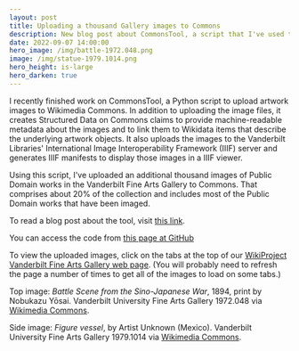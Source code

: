 ```yaml
---
layout: post
title: Uploading a thousand Gallery images to Commons
description: New blog post about CommonsTool, a script that I've used to upload a thousand more Public Domain images from the Vanderbilt Fine Arts Gallery to Wikimedia Commons
date: 2022-09-07 14:00:00
hero_image: /img/battle-1972.048.png
image: /img/statue-1979.1014.png
hero_height: is-large
hero_darken: true
---
```


I recently finished work on CommonsTool, a Python script to upload artwork images to Wikimedia Commons. In addition to uploading the image files, it creates Structured Data on Commons claims to provide machine-readable metadata about the images and to link them to Wikidata items that describe the underlying artwork objects. It also uploads the images to the Vanderbilt Libraries' International Image Interoperability Framework (IIIF) server and generates IIIF manifests to display those images in a IIIF viewer.

Using this script, I've uploaded an additional thousand images of Public Domain works in the Vanderbilt Fine Arts Gallery to Commons. That comprises about 20% of the collection and includes most of the Public Domain works that have been imaged. 

To read a blog post about the tool, visit [this link](https://baskauf.blogspot.com/2022/09/commonstool-script-for-uploading-art.html).

You can access the code from [this page at GitHub](https://github.com/HeardLibrary/linked-data/blob/master/commonsbot/README.md) 

To view the uploaded images, click on the tabs at the top of our [WikiProject Vanderbilt Fine Arts Gallery web page](https://www.wikidata.org/wiki/Wikidata:WikiProject_Vanderbilt_Fine_Arts_Gallery). (You will probably need to refresh the page a number of times to get all of the images to load on some tabs.)

Top image: *Battle Scene from the Sino-Japanese War*, 1894, print by Nobukazu Yōsai. Vanderbilt University Fine Arts Gallery 1972.048 via [Wikimedia Commons](https://commons.wikimedia.org/wiki/File:Battle_Scene_from_the_Sino-Japanese_War_-_Vanderbilt_Fine_Arts_Gallery_-_1972.048.tif).

Side image: *Figure vessel*, by Artist Unknown (Mexico). Vanderbilt University Fine Arts Gallery 1979.1014 via [Wikimedia Commons](https://commons.wikimedia.org/wiki/File:Figure_vessel_-_Vanderbilt_Fine_Arts_Gallery_-_1979.1014.jpg).
